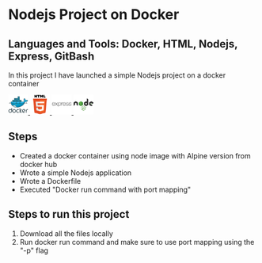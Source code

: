 <h1>Nodejs Project on Docker</h1>
<h2>Languages and Tools: Docker, HTML, Nodejs, Express, GitBash</h2>
<p>
  In this project I have launched a simple Nodejs project on a docker container
</p>

<p align="left">
  <a href="https://www.docker.com/" target="_blank" rel="noreferrer">
    <img
      src="https://raw.githubusercontent.com/devicons/devicon/master/icons/docker/docker-original-wordmark.svg"
      alt="docker"
      width="40"
      height="40"
    />
  </a>
  <a href="https://www.w3.org/html/" target="_blank" rel="noreferrer">
    <img
      src="https://raw.githubusercontent.com/devicons/devicon/master/icons/html5/html5-original-wordmark.svg"
      alt="html5"
      width="40"
      height="40"
    />
  <a href="https://expressjs.com" target="_blank" rel="noreferrer">
    <img
      src="https://raw.githubusercontent.com/devicons/devicon/master/icons/express/express-original-wordmark.svg"
      alt="express"
      width="40"
      height="40"
    />
  </a>
  
  </a>
  <a href="https://nodejs.org" target="_blank" rel="noreferrer">
    <img
      src="https://raw.githubusercontent.com/devicons/devicon/master/icons/nodejs/nodejs-original-wordmark.svg"
      alt="nodejs"
      width="40"
      height="40"
    />
  </a>
</p>
<h2>Steps</h2>
<ul>
  <li>
    Created a docker container using node image with Alpine version from docker
    hub
  </li>
  <li>Wrote a simple Nodejs application</li>
  <li>Wrote a Dockerfile</li>
  <li>Executed "Docker run command with port mapping"</li>
</ul>
<h2>Steps to run this project</h2>
<ol>
  <li>Download all the files locally</li>
  <li>
    Run docker run command and make sure to use port mapping using the "-p" flag
  </li>
</ol>
